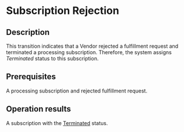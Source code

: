 # Subscription Rejection
## Description
This transition indicates that a Vendor rejected a fulfillment request and terminated a processing subscription. Therefore, the system assigns *Terminated* status to this subscription.
## Prerequisites
A processing subscription and rejected fulfillment request.
## Operation results
A subscription with the [Terminated](s-d-teminated.html) status.